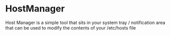 HostManager
===========

Host Manager is a simple tool that sits in your system tray / notification area that can be used to modify the contents of your /etc/hosts file